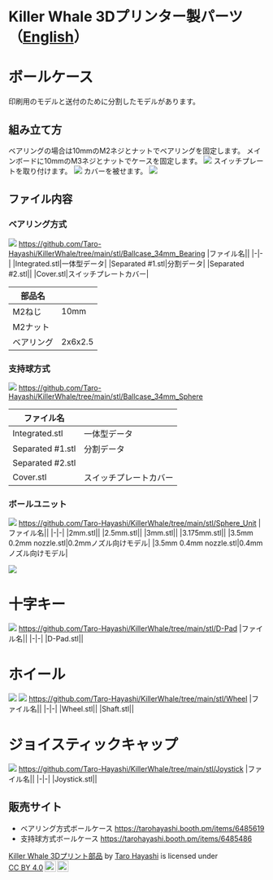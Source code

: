 # Killer Whale 3Dプリンター製パーツ（[English](3DP_EN.md)）


# ボールケース

印刷用のモデルと送付のために分割したモデルがあります。

## 組み立て方
ベアリングの場合は10mmのM2ネジとナットでベアリングを固定します。
メインボードに10mmのM3ネジとナットでケースを固定します。
![](img/3DP/1_1_PCB.jpg)
スイッチプレートを取り付けます。
![](img/3DP/1_2_SwitchPlate.jpg)
カバーを被せます。
![](img/3DP/1_3_Cover.jpg)

## ファイル内容
### ベアリング方式

![](img/3DP/2_1_BearingCase.jpg)
https://github.com/Taro-Hayashi/KillerWhale/tree/main/stl/Ballcase_34mm_Bearing
|ファイル名||
|-|-|
|Integrated.stl|一体型データ|
|Separated #1.stl|分割データ|
|Separated #2.stl||
|Cover.stl|スイッチプレートカバー|

|部品名||
|-|-|
|M2ねじ|10mm|
|M2ナット||
|ベアリング|2x6x2.5|

### 支持球方式

![](img/3DP/2_2_SphereCase.jpg)
https://github.com/Taro-Hayashi/KillerWhale/tree/main/stl/Ballcase_34mm_Sphere

|ファイル名||
|-|-|
|Integrated.stl|一体型データ|
|Separated #1.stl|分割データ|
|Separated #2.stl||
|Cover.stl|スイッチプレートカバー|

### ボールユニット
![](img/3DP/2_3_SphereUnit.jpg)
https://github.com/Taro-Hayashi/KillerWhale/tree/main/stl/Sphere_Unit
|ファイル名||
|-|-|
|2mm.stl||
|2.5mm.stl||
|3mm.stl||
|3.175mm.stl||
|3.5mm 0.2mm nozzle.stl|0.2mmノズル向けモデル|
|3.5mm 0.4mm nozzle.stl|0.4mmノズル向けモデル|

![](img/3DP/2_3_1_measure.jpg)

# 十字キー
![](img/3DP/3_1_D-Pad.jpg)
https://github.com/Taro-Hayashi/KillerWhale/tree/main/stl/D-Pad
|ファイル名||
|-|-|
|D-Pad.stl||

# ホイール
![](img/3DP/4_1_Wheel.jpg)
![](img/3DP/4_2_Wheel.jpg)
https://github.com/Taro-Hayashi/KillerWhale/tree/main/stl/Wheel
|ファイル名||
|-|-|
|Wheel.stl||
|Shaft.stl||

# ジョイスティックキャップ
![](img/3DP/5_1_JoystickCap.jpg)
https://github.com/Taro-Hayashi/KillerWhale/tree/main/stl/Joystick
|ファイル名||
|-|-|
|Joystick.stl||

## 販売サイト
- ベアリング方式ボールケース https://tarohayashi.booth.pm/items/6485619
- 支持球方式ボールケース https://tarohayashi.booth.pm/items/6485486

<p xmlns:cc="http://creativecommons.org/ns#" xmlns:dct="http://purl.org/dc/terms/"><a property="dct:title" rel="cc:attributionURL" href="https://github.com/Taro-Hayashi/KillerWhale/tree/main/3DP.md">Killer Whale 3Dプリント部品</a> by <a rel="cc:attributionURL dct:creator" property="cc:attributionName" href="https://x.com/w_vwbw">Taro Hayashi</a> is licensed under <a href="https://creativecommons.org/licenses/by/4.0/?ref=chooser-v1" target="_blank" rel="license noopener noreferrer" style="display:inline-block;">CC BY 4.0<img style="height:22px!important;margin-left:3px;vertical-align:text-bottom;" src="https://mirrors.creativecommons.org/presskit/icons/cc.svg?ref=chooser-v1" alt=""><img style="height:22px!important;margin-left:3px;vertical-align:text-bottom;" src="https://mirrors.creativecommons.org/presskit/icons/by.svg?ref=chooser-v1" alt=""></a></p>
